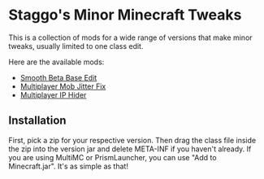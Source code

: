 # Staggo's Minor Minecraft Tweaks

This is a collection of mods for a wide range of versions that make minor tweaks, usually limited to one class edit.

Here are the available mods:
- [Smooth Beta Base Edit](./misc/smoothbeta.md)
- [Multiplayer Mob Jitter Fix](./mpjf/)
- [Multiplayer IP Hider](./mpih/)

## Installation
First, pick a zip for your respective version. Then drag the class file inside the zip into the version jar and delete META-INF if you haven't already. If you are using MultiMC or PrismLauncher, you can use "Add to Minecraft.jar". It's as simple as that!
